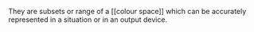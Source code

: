 They are subsets or range of a [[colour space]] which can be accurately represented in a situation or in an output device.